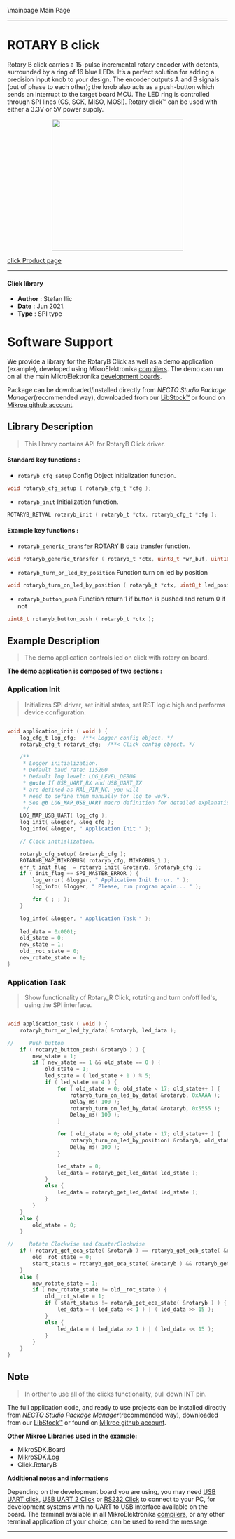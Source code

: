 \mainpage Main Page

---
# ROTARY B click

Rotary B click carries a 15-pulse incremental rotary encoder with detents, surrounded by a ring of 16 blue LEDs. It’s a perfect solution for adding a precision input knob to your design. The encoder outputs A and B signals (out of phase to each other); the knob also acts as a push-button which sends an interrupt to the target board MCU. The LED ring is controlled through SPI lines (CS, SCK, MISO, MOSI). Rotary click™ can be used with either a 3.3V or 5V power supply.

<p align="center">
  <img src="https://download.mikroe.com/images/click_for_ide/rotaryb_click.png" height=300px>
</p>

[click Product page](https://www.mikroe.com/rotary-b-click)

---


#### Click library

- **Author**        : Stefan Ilic
- **Date**          : Jun 2021.
- **Type**          : SPI type


# Software Support

We provide a library for the RotaryB Click
as well as a demo application (example), developed using MikroElektronika
[compilers](https://www.mikroe.com/necto-studio).
The demo can run on all the main MikroElektronika [development boards](https://www.mikroe.com/development-boards).

Package can be downloaded/installed directly from *NECTO Studio Package Manager*(recommended way), downloaded from our [LibStock&trade;](https://libstock.mikroe.com) or found on [Mikroe github account](https://github.com/MikroElektronika/mikrosdk_click_v2/tree/master/clicks).

## Library Description

> This library contains API for RotaryB Click driver.

#### Standard key functions :

- `rotaryb_cfg_setup` Config Object Initialization function.
```c
void rotaryb_cfg_setup ( rotaryb_cfg_t *cfg );
```

- `rotaryb_init` Initialization function.
```c
ROTARYB_RETVAL rotaryb_init ( rotaryb_t *ctx, rotaryb_cfg_t *cfg );
```

#### Example key functions :

- `rotaryb_generic_transfer` ROTARY B data transfer function.
```c
void rotaryb_generic_transfer ( rotaryb_t *ctx, uint8_t *wr_buf, uint16_t wr_len, uint8_t *rd_buf, uint16_t rd_len );
```

- `rotaryb_turn_on_led_by_position` Function turn on led by position
```c
void rotaryb_turn_on_led_by_position ( rotaryb_t *ctx, uint8_t led_position );
```

- `rotaryb_button_push` Function return 1 if button is pushed and return 0 if not
```c
uint8_t rotaryb_button_push ( rotaryb_t *ctx );
```

## Example Description

> The demo application controls led on click with rotary on board.

**The demo application is composed of two sections :**

### Application Init

> Initializes SPI driver, set initial states, set RST logic high and performs device configuration.

```c

void application_init ( void ) {
    log_cfg_t log_cfg;  /**< Logger config object. */
    rotaryb_cfg_t rotaryb_cfg;  /**< Click config object. */

    /** 
     * Logger initialization.
     * Default baud rate: 115200
     * Default log level: LOG_LEVEL_DEBUG
     * @note If USB_UART_RX and USB_UART_TX 
     * are defined as HAL_PIN_NC, you will 
     * need to define them manually for log to work. 
     * See @b LOG_MAP_USB_UART macro definition for detailed explanation.
     */
    LOG_MAP_USB_UART( log_cfg );
    log_init( &logger, &log_cfg );
    log_info( &logger, " Application Init " );

    // Click initialization.

    rotaryb_cfg_setup( &rotaryb_cfg );
    ROTARYB_MAP_MIKROBUS( rotaryb_cfg, MIKROBUS_1 );
    err_t init_flag  = rotaryb_init( &rotaryb, &rotaryb_cfg );
    if ( init_flag == SPI_MASTER_ERROR ) {
        log_error( &logger, " Application Init Error. " );
        log_info( &logger, " Please, run program again... " );

        for ( ; ; );
    }

    log_info( &logger, " Application Task " );
    
    led_data = 0x0001;
    old_state = 0;
    new_state = 1;
    old__rot_state = 0;
    new_rotate_state = 1;
}

```

### Application Task

> Show functionality of Rotary_R Click, rotating and turn on/off led's, using the SPI interface.

```c

void application_task ( void ) {
    rotaryb_turn_on_led_by_data( &rotaryb, led_data );

//     Push button
    if ( rotaryb_button_push( &rotaryb ) ) {
        new_state = 1;
        if ( new_state == 1 && old_state == 0 ) {
            old_state = 1;
            led_state = ( led_state + 1 ) % 5;
            if ( led_state == 4 ) {
                for ( old_state = 0; old_state < 17; old_state++ ) {
                    rotaryb_turn_on_led_by_data( &rotaryb, 0xAAAA );
                    Delay_ms( 100 );
                    rotaryb_turn_on_led_by_data( &rotaryb, 0x5555 );
                    Delay_ms( 100 );
                }

                for ( old_state = 0; old_state < 17; old_state++ ) {
                    rotaryb_turn_on_led_by_position( &rotaryb, old_state );
                    Delay_ms( 100 );
                }

                led_state = 0;
                led_data = rotaryb_get_led_data( led_state );
            }
            else {
                led_data = rotaryb_get_led_data( led_state );
            }
        }
    }
    else {
        old_state = 0;
    }

//     Rotate Clockwise and CounterClockwise
    if ( rotaryb_get_eca_state( &rotaryb ) == rotaryb_get_ecb_state( &rotaryb ) ) {
        old__rot_state = 0;
        start_status = rotaryb_get_eca_state( &rotaryb ) && rotaryb_get_ecb_state( &rotaryb );
    }
    else {
        new_rotate_state = 1;
        if ( new_rotate_state != old__rot_state ) {
            old__rot_state = 1;
            if ( start_status != rotaryb_get_eca_state( &rotaryb ) ) {
                led_data = ( led_data << 1 ) | ( led_data >> 15 );
            }
            else {
                led_data = ( led_data >> 1 ) | ( led_data << 15 );
            }
        }
    }
}

```

## Note

> In orther to use all of the clicks functionality, pull down INT pin.

The full application code, and ready to use projects can be installed directly from *NECTO Studio Package Manager*(recommended way), downloaded from our [LibStock&trade;](https://libstock.mikroe.com) or found on [Mikroe github account](https://github.com/MikroElektronika/mikrosdk_click_v2/tree/master/clicks).

**Other Mikroe Libraries used in the example:**

- MikroSDK.Board
- MikroSDK.Log
- Click.RotaryB

**Additional notes and informations**

Depending on the development board you are using, you may need
[USB UART click](http://shop.mikroe.com/usb-uart-click),
[USB UART 2 Click](http://shop.mikroe.com/usb-uart-2-click) or
[RS232 Click](http://shop.mikroe.com/rs232-click) to connect to your PC, for
development systems with no UART to USB interface available on the board. The
terminal available in all MikroElektronika
[compilers](http://shop.mikroe.com/compilers), or any other terminal application
of your choice, can be used to read the message.

---
